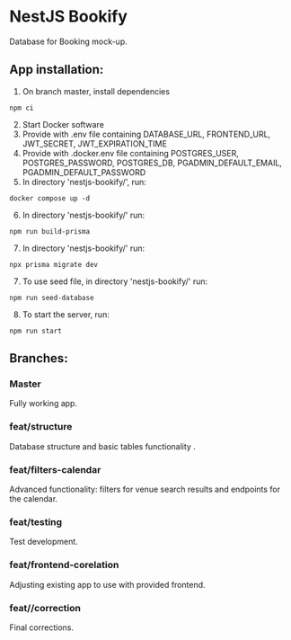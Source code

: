 # NestJS Bookify

Database for Booking mock-up.

## App installation:

1. On branch master, install dependencies

`npm ci`

2. Start Docker software
3. Provide with .env file containing DATABASE_URL, FRONTEND_URL, JWT_SECRET, JWT_EXPIRATION_TIME
4. Provide with .docker.env file containing POSTGRES_USER, POSTGRES_PASSWORD, POSTGRES_DB, PGADMIN_DEFAULT_EMAIL, PGADMIN_DEFAULT_PASSWORD
5. In directory 'nestjs-bookify/', run:

`docker compose up -d`

6. In directory 'nestjs-bookify/' run:

`npm run build-prisma`

7. In directory 'nestjs-bookify/' run:

`npx prisma migrate dev`

7. To use seed file, in directory 'nestjs-bookify/' run:

`npm run seed-database`

8. To start the server, run:

`npm run start`

## Branches:

### Master

Fully working app.

### feat/structure

Database structure and basic tables functionality .

### feat/filters-calendar

Advanced functionality: filters for venue search results and endpoints for the calendar.

### feat/testing

Test development.

### feat/frontend-corelation

Adjusting existing app to use with provided frontend.

### feat//correction

Final corrections.

